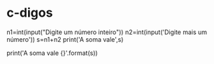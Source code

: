 # c-digos
n1=int(input("Digite um número inteiro"))
n2=int(input('Digite mais um número'))
s=n1+n2
print('A soma vale',s)

print('A soma vale {}'.format(s))
